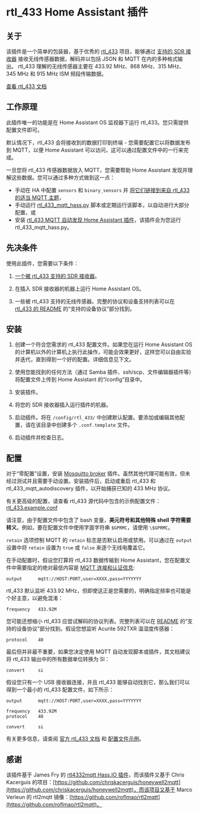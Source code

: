 # rtl_433 Home Assistant 插件

## 关于

该插件是一个简单的包装器，基于优秀的 [rtl_433](https://github.com/merbanan/rtl_433) 项目，能够通过 [支持的 SDR 接收器](https://triq.org/rtl_433/HARDWARE.html) 接收无线传感器数据，解码并以包括 JSON 和 MQTT 在内的多种格式输出。 rtl_433 理解的无线传感器主要在 433.92 MHz、868 MHz、315 MHz、345 MHz 和 915 MHz ISM 频段传输数据。

[查看 rtl_433 文档](https://triq.org/rtl_433)

## 工作原理

此插件唯一的功能是在 Home Assistant OS 监视器下运行 rtl_433。您只需提供配置文件即可。

默认情况下，rtl_433 会将接收到的数据打印到终端 - 您需要配置它以将数据发布到 MQTT，以便 Home Assistant 可以访问，这可以通过配置文件中的一行来完成。

一旦您将 rtl_433 传感器数据放入 MQTT，您需要帮助 Home Assistant 发现并理解这些数据。您可以通过多种方式做到这一点：

  * 手动在 HA 中配置 `sensors` 和 `binary_sensors` 并 [将它们链接到来自 rtl_433 的适当 MQTT 主题](https://www.home-assistant.io/integrations/sensor.mqtt/)，
  * 手动运行 [rtl_433_mqtt_hass.py](https://github.com/merbanan/rtl_433/tree/master/examples/rtl_433_mqtt_hass.py) 脚本或定期运行该脚本，以自动进行大部分配置，或
  * 安装 [rtl_433 MQTT 自动发现 Home Assistant 插件](https://github.com/pbkhrv/rtl_433-hass-addons/tree/main/rtl_433_mqtt_autodiscovery)，该插件会为您运行 rtl_433_mqtt_hass.py。

## 先决条件

 使用此插件，您需要以下条件：

 1. [一个被 rtl_433 支持的 SDR 接收器](https://triq.org/rtl_433/HARDWARE.html)。

 2. 在插入 SDR 接收器的机器上运行 Home Assistant OS。

 3. 一些被 rtl_433 支持的无线传感器。完整的协议和设备支持列表可以在 [rtl_433 的 README](https://github.com/merbanan/rtl_433/blob/master/README.md) 的“支持的设备协议”部分找到。

## 安装

 1. 创建一个符合您需求的 rtl_433 配置文件。如果您在运行 Home Assistant OS 的计算机以外的计算机上执行此操作，可能会效果更好，这样您可以自由实验并迭代，直到得到一个好的配置。详细信息见下文。

 2. 使用您能找到的任何方法（通过 Samba 插件、ssh/scp、文件编辑器插件等）将配置文件上传到 Home Assistant 的“/config”目录中。

 3. 安装插件。

 5. 将您的 SDR 接收器插入运行插件的机器。

 5. 启动插件。将在 `/config/rtl_433/` 中创建默认配置。要添加或编辑其他配置，请在该目录中创建多个 `.conf.template` 文件。

 6. 启动插件并检查日志。

## 配置

对于“零配置”设置，安装 [Mosquitto broker](https://github.com/home-assistant/addons/blob/master/mosquitto/DOCS.md) 插件。虽然其他代理可能有效，但未经过测试并且需要手动设置。安装插件后，启动或重启 rtl_433 和 rtl_433_mqtt_autodiscovery 插件，以开始捕获已知的 433 MHz 协议。

有关更高级的配置，请查看 rtl_433 源代码中包含的示例配置文件：[rtl_433.example.conf](https://github.com/merbanan/rtl_433/blob/master/conf/rtl_433.example.conf)

请注意，由于配置文件中包含了 bash 变量，**美元符号和其他特殊 shell 字符需要转义**。例如，要在配置文件中使用字面字符串 `$GPRMC`，请使用 `\$GPRMC`。

`retain` 选项控制 MQTT 的 `retain` 标志是否默认启用或禁用。可以通过在 `output` 设置中将 `retain` 设置为 `true` 或 `false` 来逐个无线电覆盖它。

在手动配置时，假设您打算将 rtl_433 数据传输到 Home Assistant，您在配置文件中需要指定的绝对最低内容是 [MQTT 连接和认证信息](https://triq.org/rtl_433/OPERATION.html#mqtt-output):

```
output      mqtt://HOST:PORT,user=XXXX,pass=YYYYYYY
```

rtl_433 默认监听 433.92 MHz，但即使这正是您需要的，明确指定频率也可能是个好主意，以避免混淆：

```
frequency   433.92M
```

您可能还想缩小 rtl_433 应尝试解码的协议列表。完整列表可以在 [README](https://github.com/merbanan/rtl_433/blob/master/README.md) 的“支持的设备协议”部分找到。假设您想监听 Acurite 592TXR 温湿度传感器：

```
protocol    40
```

最后但并非最不重要，如果您决定使用 MQTT 自动发现脚本或插件，其文档建议将 rtl_433 输出中的所有数据单位转换为 SI：

```
convert     si
```

假设您只有一个 USB 接收器连接，并且 rtl_433 能够自动找到它，那么我们可以得到一个最小的 rtl_433 配置文件，如下所示：

```
output      mqtt://HOST:PORT,user=XXXX,pass=YYYYYYY

frequency   433.92M
protocol    40

convert     si
```

有关更多信息，请查阅 [官方 rtl_433 文档](https://triq.org/rtl_433) 和 [配置文件示例](https://github.com/merbanan/rtl_433/tree/master/conf)。

## 感谢

该插件基于 James Fry 的 [rtl4332mqtt Hass.IO 插件](https://github.com/james-fry/hassio-addons/tree/master/rtl4332mqtt)，而该插件又基于 Chris Kacerguis 的项目：[https://github.com/chriskacerguis/honeywell2mqtt](https://github.com/chriskacerguis/honeywell2mqtt)，而该项目又基于 Marco Verleun 的 rtl2mqtt 镜像：[https://github.com/roflmao/rtl2mqtt](https://github.com/roflmao/rtl2mqtt)。
